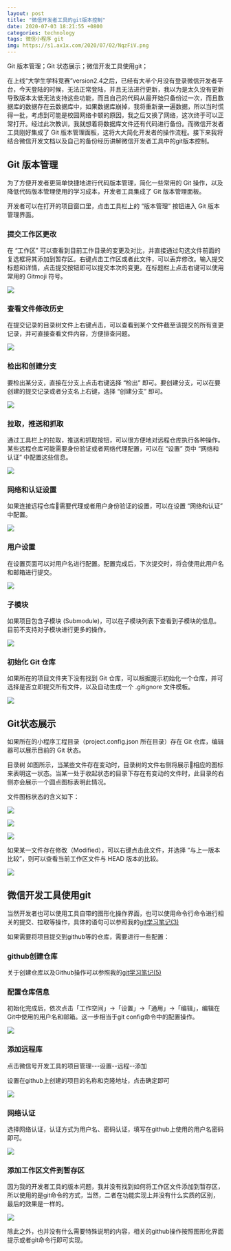 ```yaml
---
layout: post
title: "微信开发者工具的git版本控制"
date: 2020-07-03 18:21:55 +0800
categories: technology
tags: 微信小程序 git
img: https://s1.ax1x.com/2020/07/02/NqzFiV.png
---
```

Git 版本管理；Git 状态展示；微信开发工具使用git；


在上线“大学生学科竞赛”version2.4之后，已经有大半个月没有登录微信开发者平台，今天登陆的时候，无法正常登陆，并且无法进行更新，我以为是太久没有更新导致版本太低无法支持这些功能，而且自己的代码从最开始只备份过一次，而且数据库的数据存在云数据库中，如果数据库崩掉，我将重新录一遍数据，所以当时慌得一批，考虑到可能是校园网络卡顿的原因，我之后又换了网络，这次终于可以正常打开。经过此次教训，我就想着将数据库文件还有代码进行备份。而微信开发者工具刚好集成了 Git 版本管理面板，这将大大简化开发者的操作流程。接下来我将结合微信开发文档以及自己的备份经历讲解微信开发者工具中的git版本控制。


## Git 版本管理

为了方便开发者更简单快捷地进行代码版本管理，简化一些常用的 Git 操作，以及降低代码版本管理使用的学习成本，开发者工具集成了 Git 版本管理面板。

开发者可以在打开的项目窗口里，点击工具栏上的 “版本管理” 按钮进入 Git 版本管理界面。

### 提交工作区更改

在 “工作区” 可以查看到目前工作目录的变更及对比，并直接通过勾选文件前面的复选框将其添加到暂存区。右键点击工作区或者此文件，可以丢弃修改。输入提交标题和详情，点击提交按钮即可以提交本次的变更。在标题栏上点击右键可以使用常用的 Gitmoji 符号。

![](https://s1.ax1x.com/2020/07/04/NxZAKJ.png)

### 查看文件修改历史

在提交记录的目录树文件上右键点击，可以查看到某个文件截至该提交的所有变更记录，并可直接查看文件内容，方便排查问题。

![](https://s1.ax1x.com/2020/07/04/NxZVbR.md.png)


### 检出和创建分支

要检出某分支，直接在分支上点击右键选择 “检出” 即可。要创建分支，可以在要创建的提交记录或者分支名上右键，选择 “创建分支” 即可。

![](https://s1.ax1x.com/2020/07/04/NxZFv4.md.png)

### 拉取，推送和抓取

通过工具栏上的拉取，推送和抓取按钮，可以很方便地对远程仓库执行各种操作。某些远程仓库可能需要身份验证或者网络代理配置，可以在 “设置” 页中 “网络和认证” 中配置这些信息。

![](https://s1.ax1x.com/2020/07/04/NxZKPK.md.png)

### 网络和认证设置

如果连接远程仓库需要代理或者用户身份验证的设置，可以在设置 “网络和认证” 中配置。

![](https://s1.ax1x.com/2020/07/04/NxZn56.md.png)

### 用户设置

在设置页面可以对用户名进行配置。配置完成后，下次提交时，将会使用此用户名和邮箱进行提交。

![](https://s1.ax1x.com/2020/07/04/NxZeV1.md.png)

### 子模块

如果项目包含子模块 (Submodule)，可以在子模块列表下查看到子模块的信息。目前不支持对子模块进行更多的操作。

![](https://s1.ax1x.com/2020/07/04/NxZmUx.md.jpg)

### 初始化 Git 仓库

如果所在的项目文件夹下没有找到 Git 仓库，可以根据提示初始化一个仓库，并可选择是否立即提交所有文件，以及自动生成一个 .gitignore 文件模板。

![](https://s1.ax1x.com/2020/07/04/NxZQ2D.md.jpg)



## Git状态展示


如果所在的小程序工程目录（project.config.json 所在目录）存在 Git 仓库，编辑器可以展示目前的 Git 状态。

目录树
如图所示，当某些文件存在变动时，目录树的文件右侧将展示相应的图标来表明这一状态。当某一处于收起状态的目录下存在有变动的文件时，此目录的右侧亦会展示一个圆点图标表明此情况。

文件图标状态的含义如下：


![](https://s1.ax1x.com/2020/07/04/NxZM8O.jpg)

![](https://s1.ax1x.com/2020/07/04/NxZlxe.md.png)

![](https://s1.ax1x.com/2020/07/04/NxZ8rd.png)

如果某一文件存在修改（Modified），可以右键点击此文件，并选择 “与上一版本比较”，则可以查看当前工作区文件与 HEAD 版本的比较。


![](https://s1.ax1x.com/2020/07/04/NxZtat.md.jpg)

## 微信开发工具使用git

当然开发者也可以使用工具自带的图形化操作界面，也可以使用命令行命令进行相关的提交、拉取等操作，具体的语句可以参照我的[git学习笔记(3)](https://wujunwei99.github.io/notes/2020/06/08/git-command.html)

如果需要将项目提交到github等的仓库，需要进行一些配置：

### github创建仓库

关于创建仓库以及Github操作可以参照我的[git学习笔记(5)](https://wujunwei99.github.io/notes/2020/06/09/github.html)

### 配置仓库信息

初始化完成后，依次点击「工作空间」->「设置」->「通用」->「编辑」，编辑在Git中使用的用户名和邮箱。这一步相当于git config命令中的配置操作。

![](https://s1.ax1x.com/2020/07/04/NxZGqA.md.png)

### 添加远程库

点击微信号开发工具的项目管理---设置--远程--添加

设置在github上创建的项目的名称和克隆地址，点击确定即可


![](https://s1.ax1x.com/2020/07/04/NxZYVI.md.png)

### 网络认证

 选择网络认证，认证方式为用户名、密码认证，填写在github上使用的用户名密码即可。


![](https://s1.ax1x.com/2020/07/04/NxZNIP.md.png)

### 添加工作区文件到暂存区

因为我的开发者工具的版本问题，我并没有找到如何将工作区文件添加到暂存区，所以使用的是git命令的方式，当然，二者在功能实现上并没有什么实质的区别，最后的效果是一样的。


![](https://s1.ax1x.com/2020/07/04/NxZi2F.md.png)

除此之外，也并没有什么需要特殊说明的内容，相关的github操作按照图形化界面提示或者git命令行即可实现。



